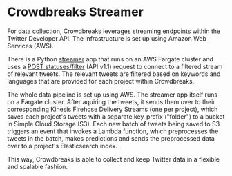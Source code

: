 # Crowdbreaks Streamer
For data collection, Crowdbreaks leverages streaming endpoints within the Twitter Developer API. The infrastructure is set up using Amazon Web Services (AWS).

There is a Python [streamer](https://github.com/crowdbreaks/crowdbreaks-streamer-2) app that runs on an AWS Fargate cluster and uses a [POST statuses/filter](https://developer.twitter.com/en/docs/twitter-api/v1/tweets/filter-realtime/api-reference/post-statuses-filter) (API v1.1) request to connect to a filtered stream of relevant tweets. The relevant tweets are filtered based on keywords and languages that are provided for each project within Crowdbreaks.

The whole data pipeline is set up using AWS. The streamer app itself runs on a Fargate cluster. After aquiring the tweets, it sends them over to their corresponding Kinesis Firehose Delivery Streams (one per project), which saves each project's tweets with a separate key-prefix ("folder") to a bucket in Simple Cloud Storage (S3). Each new batch of tweets being saved to S3 triggers an event that invokes a Lambda function, which preprocesses the tweets in the batch, makes predictions and sends the preprocessed data over to a project's Elasticsearch index.

This way, Crowdbreaks is able to collect and keep Twitter data in a flexible and scalable fashion.